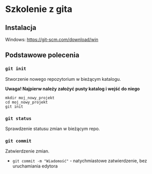 # Szkolenie z gita

## Instalacja

Windows: <https://git-scm.com/download/win>

## Podstawowe polecenia

### `git init`

Stworzenie nowego repozytorium w bieżącym katalogu.

**Uwaga! Najpierw należy założyć pusty katalog i wejść do niego**

```
mkdir moj_nowy_projekt
cd moj_nowy_projekt
git init
```

### `git status`

Sprawdzenie statusu zmian w bieżącym repo.

### `git commit`

Zatwierdzenie zmian.

- `git commit -m "Wiadomość"` - natychmiastowe zatwierdzenie, bez uruchamiania edytora

